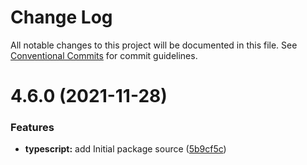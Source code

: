 # Change Log

All notable changes to this project will be documented in this file.
See [Conventional Commits](https://conventionalcommits.org) for commit guidelines.

# 4.6.0 (2021-11-28)


### Features

* **typescript:** add Initial package source ([5b9cf5c](https://gitlab.com/adaliszk/node-toolbox/commit/5b9cf5cb42c145d2ddef164bf760111e64daec2c))
